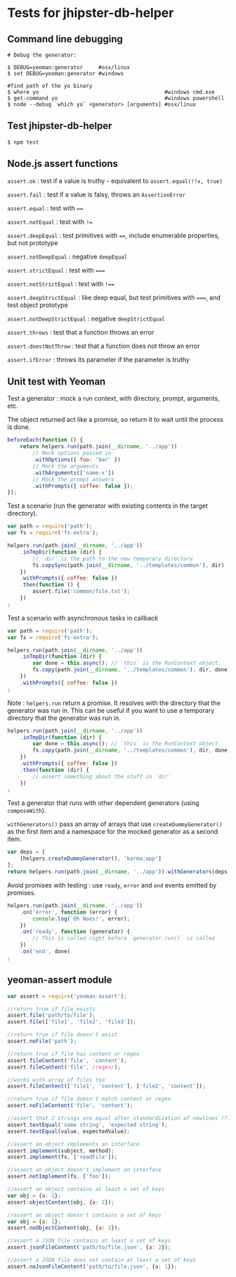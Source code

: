 # Tests for jhipster-db-helper

## Command line debugging

```shell
# Debug the generator:

$ DEBUG=yeoman:generator     #osx/linux
$ set DEBUG=yeoman:generator #windows

#find path of the yo binary
$ where yo                                        #windows cmd.exe
$ get-command yo                                  #windows powershell
$ node --debug `which yo` <generator> [arguments] #osx/linux
```

## Test jhipster-db-helper

```shell
$ npm test
```

## Node.js assert functions

`assert.ok` : test if a value is truthy - equivalent to `assert.equal(!!x, true)`

`assert.fail` : test if a value is falsy, throws an `AssertionError`

`assert.equal` : test with `==`

`assert.notEqual` : test with `!=`

`assert.deepEqual` : test primitives with `==`, include enumerable properties, but not prototype

`assert.notDeepEqual` : negative `deepEqual`

`assert.strictEqual` : test with `===`

`assert.notStrictEqual` : test with `!==`

`assert.deepStrictEqual` : like deep equal, but test primitives with `===`, and test object prototype

`assert.notDeepStrictEqual` : negative `deepStrictEqual`

`assert.throws` : test that a function throws an error

`assert.doestNotThrow` : test that a function does not throw an error

`assert.ifError` : throws its parameter if the parameter is truthy

## Unit test with Yeoman

Test a generator : mock a run context, with directory, prompt, arguments, etc.

The object returned act like a promise, so return it to wait until the process is done.

```js
beforeEach(function () {
	return helpers.run(path.join(__dirname, '../app'))
		// Mock options passed in
		.withOptions({ foo: 'bar' })
		// Mock the arguments   
		.withArguments(['name-x'])
		// Mock the prompt answers   
		.withPrompts({ coffee: false }); 
});
```

Test a scenario (run the generator with existing contents in the target directory).

```js
var path = require('path');
var fs = require('fs-extra');

helpers.run(path.join(__dirname, '../app'))
	.inTmpDir(function (dir) {
		// `dir` is the path to the new temporary directory
		fs.copySync(path.join(__dirname, '../templates/common'), dir)
	})
	.withPrompts({ coffee: false })
	.then(function () {
		assert.file('common/file.txt');
	})
;
```

Test a scenario with asynchronous tasks in callback

```js
var path = require('path');
var fs = require('fs-extra');

helpers.run(path.join(__dirname, '../app'))
	.inTmpDir(function (dir) {
		var done = this.async(); // `this` is the RunContext object.
		fs.copy(path.join(__dirname, '../templates/common'), dir, done);
	})
	.withPrompts({ coffee: false })
;
```

Note : `helpers.run` return a promise. It resolves with the directory that the generator was run in. This can be useful if you want to use a temporary directory that the generator was run in.

```js
helpers.run(path.join(__dirname, '../app'))
	.inTmpDir(function (dir) {
		var done = this.async(); // `this` is the RunContext object.
		fs.copy(path.join(__dirname, '../templates/common'), dir, done);
	})
	.withPrompts({ coffee: false })
	.then(function (dir) {
		// assert something about the stuff in `dir`
	})
;
```

Test a generator that runs with other dependent generators (using `composeWith`).

`withGenerators()` pass an array of arrays that use `createDummyGenerator()` as the first item and a namespace for the mocked generator as a second item.

```js
var deps = [
	[helpers.createDummyGenerator(), 'karma:app']
];
return helpers.run(path.join(__dirname, '../app')).withGenerators(deps);
```

Avoid promises with testing : use `ready`, `error` and `end` events emitted by promises.

```js
helpers.run(path.join(__dirname, '../app'))
	.on('error', function (error) {
		console.log('Oh Noes!', error);
	})
	.on('ready', function (generator) {
		// This is called right before `generator.run()` is called
	})
	.on('end', done)
;
```


## yeoman-assert module

```js
var assert = require('yeoman-assert');

//return true if file exists
assert.file('path/to/file');
assert.file(['file1', 'file2', 'file3']);

//return true if file doesn't exist
assert.noFile('path');

//return true if file has content or regex
assert.fileContent('file', 'content');
assert.fileContent('file', /regex/);

//works with array of files too
assert.fileContent(['file1', 'content'], ['file2', 'content']);

//return true if file doesn't match content or regex
assert.noFileContent('file', 'content');

//assert that 2 strings are equal after standardization of newlines (??)
assert.textEqual('some string', 'expected string');
assert.textEqual(value, expectedValue);

//assert an object implements an interface 
assert.implement(subject, method);
assert.implement(fs, ['readFile']);

//assert an object doesn't implement an interface
assert.notImplement(fs, ['foo']);

//assert an object contains at least a set of keys
var obj = {a: 1};
assert.objectContent(obj, {a: 2});

//assert an object doesn't contains a set of keys
var obj = {a: 1};
assert.noObjectContent(obj, {a: 2});

//assert a JSON file contains at least a set of keys
assert.jsonFileContent('path/to/file.json', {a: 2});

//assert a JSON file does not contain at least a set of keys
assert.noJsonFileContent('path/to/file.json', {a: 1});
```
